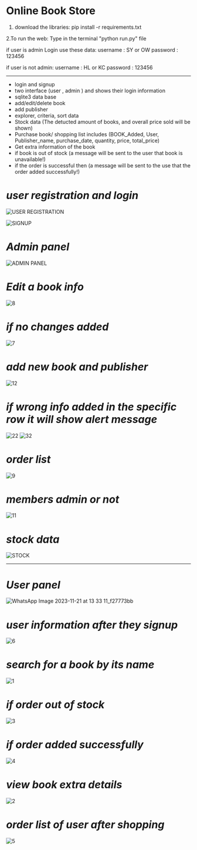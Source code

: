 # Online Book Store 
1. download the libraries: 
pip install -r requirements.txt

2.To run the web: Type in the terminal "python run.py" file 

if user is admin 
Login use these data: 
username : SY or OW
password : 123456

if user is not admin:
username : HL or KC
password : 123456

-----------------------------------
* login and signup 
* two interface (user  , admin ) and shows their login information
* sqlite3 data base
* add/edit/delete book
* add publisher
* explorer, criteria, sort data
* Stock data (The detucted amount of books, and overall price sold will be shown)
* Purchase book/ shopping list includes (BOOK_Added, User, Publisher_name, purchase_date, quantity, price, total_price)
* Get extra information of the book
* if book is out of stock (a message will be sent to the user that book is unavailable!)
* if the order is successful then (a message will be sent to the use that the order added successfully!)

  
# *user registration and login*
![USER REGISTRATION ](https://github.com/SMJE4383-Group5/Group5--Assign1/assets/111688027/03c81d8f-e5a7-4203-8ece-c3ad17715d3e)

![SIGNUP](https://github.com/SMJE4383-Group5/Group5--Assign1/assets/111688027/cb466b0f-7385-46d0-9d3c-e9f5b7fd76ce)


# *Admin panel*
![ADMIN PANEL](https://github.com/SMJE4383-Group5/Group5--Assign1/assets/111688027/8b49f26e-a6bc-4e1f-ab0f-6d12c2654eea)
# *Edit a book info* 
![8](https://github.com/SMJE4383-Group5/Group5--Assign1/assets/111688027/ba6e1294-8dae-4c19-a354-34aff988958f)

# *if no changes added* 
![7](https://github.com/SMJE4383-Group5/Group5--Assign1/assets/111688027/f3faad42-cd1e-4ab4-87ab-96fd94f3a3af)

# *add new book and publisher* 
![12](https://github.com/SMJE4383-Group5/Group5--Assign1/assets/111688027/ac53a955-5a4d-4571-be1f-ee843076b81d)

# *if wrong info added in the specific row it will show alert message* 
![22](https://github.com/SMJE4383-Group5/Group5--Assign1/assets/111688027/e1f8daf9-c731-4225-b08f-41a8a7b5d630)
![32](https://github.com/SMJE4383-Group5/Group5--Assign1/assets/111688027/11003bdc-91e2-47c3-8f6f-bc64f3fe0a57)

# *order list* 
![9](https://github.com/SMJE4383-Group5/Group5--Assign1/assets/111688027/f47d6c1d-4f45-44f3-8cde-fd2829c66aa8)

# *members admin or not* 
![11](https://github.com/SMJE4383-Group5/Group5--Assign1/assets/111688027/72e15593-d45b-4b1b-bd33-9e466ae9d66a)

# *stock data* 
![STOCK](https://github.com/SMJE4383-Group5/Group5--Assign1/assets/111688027/433972bb-07d4-4485-956d-b6cb85fdaca7)

------------------------------------------------------------------------------------------------

# *User panel*
![WhatsApp Image 2023-11-21 at 13 33 11_f27773bb](https://github.com/SMJE4383-Group5/Group5--Assign1/assets/111688027/d22b45fe-8624-4e6e-8e5d-4566d4a42d2c)
# *user information after they signup*
![6](https://github.com/SMJE4383-Group5/Group5--Assign1/assets/111688027/0231b0ba-b152-4f66-bf1a-c39ec7dced0e)

# *search for a book by its name*
![1](https://github.com/SMJE4383-Group5/Group5--Assign1/assets/111688027/782177a3-0703-48da-972e-bc0655981202)

# *if order out of stock*
![3](https://github.com/SMJE4383-Group5/Group5--Assign1/assets/111688027/e5c0c6f1-5434-4d96-83d3-6c9e1e7ade32)

# *if order added successfully*
![4](https://github.com/SMJE4383-Group5/Group5--Assign1/assets/111688027/3cc0b049-f38e-4fc4-adec-335f5b0a2240)

# *view book extra details*
![2](https://github.com/SMJE4383-Group5/Group5--Assign1/assets/111688027/7a06804f-cd2c-430d-8fdf-48d2b0426d34)

# *order list of user after shopping*
![5](https://github.com/SMJE4383-Group5/Group5--Assign1/assets/111688027/970854bb-97e3-46c7-88cb-518f63ab5893)



